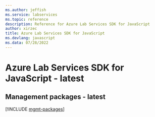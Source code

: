 ```yaml
---
ms.author: jeffish
ms.service: labservices
ms.topic: reference
description: Reference for Azure Lab Services SDK for JavaScript
author: xirzec
title: Azure Lab Services SDK for JavaScript
ms.devlang: javascript
ms.data: 07/28/2022
---
```

# Azure Lab Services SDK for JavaScript - latest

## Management packages - latest
[!INCLUDE [mgmt-packages](lab-services-mgmt-index.md)]